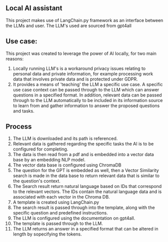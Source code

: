 ## Local AI assistant

This project makes use of LangChain.py framework as an interface between the LLMs and user.
The LLM's used are sourced from gpt4all

## Use case:
This project was created to leverage the power of AI locally, for two main reasons:
1. Locally running LLM's is a workaround privacy issues relating to personal data and private information, for example processing work data that involves private data and is protected under GDPR.
2. It provides a means of 'teaching' the LLM a specific use case. A specific use case context can be passed through to the LLM which can answer questions in a specified format. In addition, relevant
data can be passed through to the LLM automatically to be included in its information source to learn from and gather information to answer the proposed questions and tasks.

## Process
1. The LLM is downloaded and its path is referenced.
2. Relevant data is gathered regarding the specific tasks the AI is to be configured for completing.
3. The data is then read from a pdf and is embedded into a vector data base by an embedding NLP model.
4. The vector data base is configured using ChromaDB
5. The question for the GPT is embedded as well, then a Vector Similarity search is made in the data base to return relevant data that is similar to the question's context.
6. The Search result return natural language based on IDs that correspond to the relevant vectors. The IDs contain the natural language data and is associated with each vector in the Chroma DB.
7. A template is created using LangChain.py
8. The search result is passed through into the template, along with the specific question and predefined instructions.
9. The LLM is configured using the documentation on gpt4all.
10. The template is passed through to the LLM.
11. The LLM returns an answer in a specified format that can be altered in length by sopecifying the tokens.

